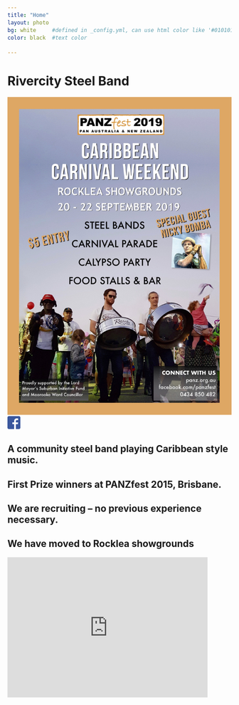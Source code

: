 ```yaml
---
title: "Home"
layout: photo
bg: white     #defined in _config.yml, can use html color like '#010101'
color: black  #text color

---
```


# Rivercity Steel Band

<div class="home-container">
  <img src="/img/Panz%20Poster%20R1.jpg"/>
  </div>
  <div class="social-link">
    <a href="https://www.facebook.com/pages/Rivercity-Steel-Band/168384063371031?fref=ts" target="_blank">
      <img src="/img/FB-f-Logo__blue_29.png"/>
    </a>
  </div>
</div>

## A community steel band playing Caribbean style music. 

## First Prize winners at PANZfest 2015, Brisbane.

## We are recruiting – no previous experience necessary.

## We have moved to Rocklea showgrounds

<div class="center"><iframe class='center' width="450" height="315" src="https://www.youtube.com/embed/qYMFfUVebEA" frameborder="0" allowfullscreen></iframe></div>

